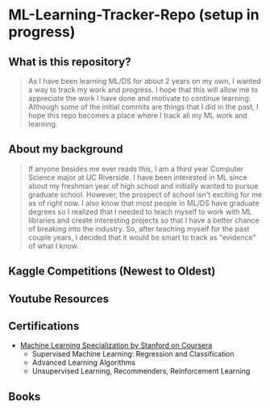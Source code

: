 # ML-Learning-Tracker-Repo (setup in progress)
## What is this repository?
> As I have been learning ML/DS for about 2 years on my own, I wanted a way to track my work and progress. I hope that this will allow me to appreciate the work I have done and motivate to continue learning. Although some of the initial commits are things that I did in the past, I hope this repo becomes a place where I track all my ML work and learning. 
## About my background
> If anyone besides me ever reads this, I am a third year Computer Science major at UC Riverside. I have been interested in ML since about my freshman year of high school and initially wanted to pursue graduate school. However, the prospect of school isn't exciting for me as of right now. I also know that most people in ML/DS have graduate degrees so I realized that I needed to teach myself to work with ML libraries and create interesting projects so that I have a better chance of breaking into the industry. So, after teaching myself for the past couple years, I decided that it would be smart to track as "evidence" of what I know. 
## Kaggle Competitions (Newest to Oldest)
## Youtube Resources

## Certifications
- [Machine Learning Specialization by Stanford on Coursera](https://coursera.org/share/81696f6e2c3b9800de199e344600f73e)
  - Supervised Machine Learning: Regression and Classification
  - Advanced Learning Algorithms
  - Unsupervised Learning, Recommenders, Reinforcement Learning

## Books


